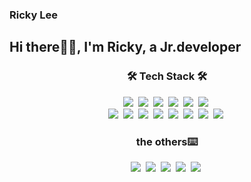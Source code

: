 ### Ricky Lee
## Hi there✋🏻, I'm Ricky, a Jr.developer

<h3 align="center">🛠 Tech Stack 🛠</h3>

<p align="center">
  <a><img src="https://img.shields.io/badge/Aws-232F3E?style=flat-square&logo=amazon-aws&logoColor=white"/></a>&nbsp
  <a><img src="https://img.shields.io/badge/WebRTC-333333?style=flat-square&logo=WebRTC&logoColor=white"/></a>&nbsp 
  <a><img src="https://img.shields.io/badge/Javascript-ffb13b?style=flat-square&logo=javascript&logoColor=white"/></a>&nbsp 
  <a><img src="https://img.shields.io/badge/Css-1572B6?style=flat-square&logo=css3&logoColor=white"/></a>&nbsp 
  <a><img src="https://img.shields.io/badge/Vue.js-4FC08D?style=flat-square&logo=Vue.js&logoColor=white"/></a>&nbsp 
  <a><img src="https://img.shields.io/badge/React-61DAFB?style=flat-square&logo=React&logoColor=white"/></a>&nbsp 
  <br>
  <a><img src="https://img.shields.io/badge/PostgresSQL-4169E1?style=flat-square&logo=PostgresSQL&logoColor=white"/></a>&nbsp 
  <a><img src="https://img.shields.io/badge/Mysql-E6B91E?style=flat-square&logo=MySql&logoColor=white"/></a>&nbsp 
  <a><img src="https://img.shields.io/badge/Redis-DC382D?style=flat-square&logo=Redis&logoColor=white"/></a>&nbsp 
  <a><img src="https://img.shields.io/badge/Django-092E20?style=flat-square&logo=Django&logoColor=white"/></a>&nbsp 
  <a><img src="https://img.shields.io/badge/Python-3766AB?style=flat-square&logo=Python&logoColor=white"/></a>&nbsp 
  <a><img src="https://img.shields.io/badge/Java-007396?style=flat-square&logo=Java&logoColor=white"/></a>&nbsp 
  <a><img src="https://img.shields.io/badge/C++-00599C?style=flat-square&logo=C%2B%2B&logoColor=white"/></a>&nbsp 
  <a><img src="https://img.shields.io/badge/C-A8B9CC?style=flat-square&logo=C&logoColor=white"/></a>&nbsp 
  <br>
</p>

<h3 align="center">the others⌨️</h3>
<p align="center">
  <a><img src="https://img.shields.io/badge/Nginx-009639?style=flat-square&logo=Nginx&logoColor=white"/></a>&nbsp
  <a><img src="https://img.shields.io/badge/Apache-D22128?style=flat-square&logo=Apache&logoColor=white"/></a>&nbsp 
  <a><img src="https://img.shields.io/badge/Node.js-339933?style=flat-square&logo=Node.js&logoColor=white"/></a>&nbsp 
  <a><img src="https://img.shields.io/badge/Postman-FF6C37?style=flat-square&logo=Postman&logoColor=white"/></a>&nbsp 
  <a><img src="https://img.shields.io/badge/Jmeter-D22128?style=flat-square&logo=Apache JMeter&logoColor=white"/></a>&nbsp
</p>


<!--
**ricklee1998/ricklee1998** is a ✨ _special_ ✨ repository because its `README.md` (this file) appears on your GitHub profile.

Here are some ideas to get you started:

- 🔭 I’m currently working on ...
- 🌱 I’m currently learning ...
- 👯 I’m looking to collaborate on ...
- 🤔 I’m looking for help with ...
- 💬 Ask me about ...
- 📫 How to reach me: ...
- 😄 Pronouns: ...
- ⚡ Fun fact: ...
-->
